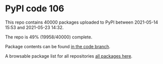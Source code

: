 # PyPI code 106

This repo contains 40000 packages uploaded to PyPI between 
2021-05-14 15:53 and 2021-05-23 14:32.

The repo is 49% (19958/40000) complete.

Package contents can be found [in the code branch](https://github.com/pypi-data/pypi-mirror-106/tree/code/packages).

A browsable package list for all repositories [all packages here](https://pypi-data.github.io/website/repositories/pypi-mirror-106).


